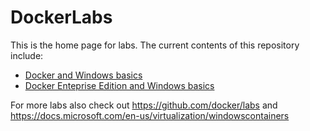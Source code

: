 # DockerLabs

This is the home page for labs. The current contents of this repository include:
- [Docker and Windows basics](./101Win.md)
- [Docker Enteprise Edition and Windows basics](./201EEWin.md)

For more labs also check out https://github.com/docker/labs and https://docs.microsoft.com/en-us/virtualization/windowscontainers
